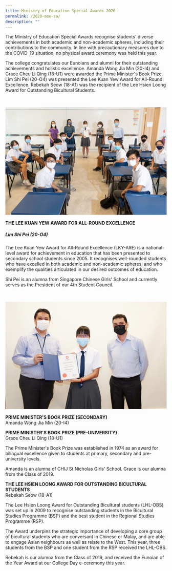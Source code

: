 ```yaml
---
title: Ministry of Education Special Awards 2020
permalink: /2020-moe-sa/
description: ""
---
```

The Ministry of Education Special Awards recognise students' diverse achievements in both academic and non-academic spheres, including their contributions to the community. In line with precautionary measures due to the COVID-19 situation, no physical award ceremony was held this year.

The college congratulates our Eunoians and alumni for their outstanding achievements and holistic excellence. Amanda Wong Jia Min (20-I4) and Grace Cheu Li Qing (18-U1) were awarded the Prime Minister's Book Prize. Lim Shi Pei (20-O4) was presented the Lee Kuan Yew Award for All-Round Excellence. Rebekah Seow (18-A1) was the recipient of the Lee Hsien Loong Award for Outstanding Bicultural Students.

<br>

![](/images/Features/2020-MOE-SA1.jpeg)

**THE LEE KUAN YEW AWARD FOR ALL-ROUND EXCELLENCE**
##### Lim Shi Pei (20-O4)

The Lee Kuan Yew Award for All-Round Excellence (LKY-ARE) is a national-level award for achievement in education that has been presented to secondary school students since 2005. It recognises well-rounded students who have excelled in both academic and non-academic spheres, and who exemplify the qualities articulated in our desired outcomes of education.

Shi Pei is an alumna from Singapore Chinese Girls' School and currently serves as the President of our 4th Student Council.

<br>

![](/images/Features/2020-MOE-SA2.jpeg)

**PRIME MINISTER'S BOOK PRIZE (SECONDARY)**
<br>Amanda Wong Jia Min (20-I4)


**PRIME MINISTER'S BOOK PRIZE (PRE-UNIVERSITY)**
<br>Grace Cheu Li Qing (18-U1)

The Prime Minister's Book Prize was established in 1974 as an award for bilingual excellence given to students at primary, secondary and pre-university levels.

Amanda is an alumna of CHIJ St Nicholas Girls' School. Grace is our alumna from the Class of 2019.

**THE LEE HSIEN LOONG AWARD FOR OUTSTANDING BICULTURAL STUDENTS**
<br>Rebekah Seow (18-A1)

The Lee Hsien Loong Award for Outstanding Bicultural students (LHL-OBS) was set up in 2009 to recognise outstanding students in the Bicultural Studies Programme (BSP) and the best student in the Regional Studies Programme (RSP).

The Award underpins the strategic importance of developing a core group of bicultural students who are conversant in Chinese or Malay, and are able to engage Asian neighbours as well as relate to the West. This year, three students from the BSP and one student from the RSP received the LHL-OBS.

Rebekah is our alumna from the Class of 2019, and received the Eunoian of the Year Award at our College Day e-ceremony this year.